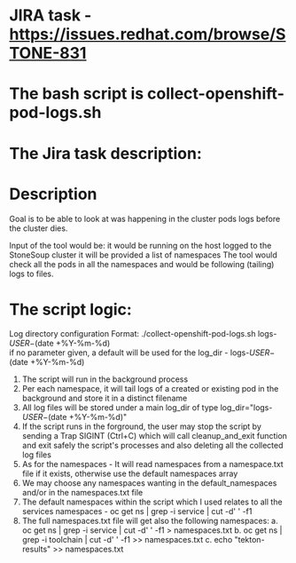 # JIRA task - https://issues.redhat.com/browse/STONE-831 

# The bash script is collect-openshift-pod-logs.sh


# The Jira task description:

Description
===========
Goal is to be able to look at was happening in the cluster pods logs before the cluster dies.

Input of the tool would be:
it would be running on the host logged to the StoneSoup cluster
it will be provided a list of namespaces
The tool would check all the pods in all the namespaces and would be following (tailing) logs to files.


The script logic:
================
Log directory configuration
Format:  ./collect-openshift-pod-logs.sh logs-${USER}-$(date +%Y-%m-%d)  
if no parameter given, a default will be used for the log_dir - logs-${USER}-$(date +%Y-%m-%d)

1. The script will run in the background process
2. Per each namespace, it will tail logs of a created or existing pod in the background and store it in a distinct filename
3. All log files will be stored under a main log_dir of type log_dir="logs-${USER}-$(date +%Y-%m-%d)"
4. If the script runs in the forground, the user may stop the script by sending a Trap SIGINT (Ctrl+C) which will call cleanup_and_exit function and exit safely 
   the script's processes and also deleting all the collected log files
5. As for the namespaces - It will read namespaces from a namespace.txt file if it exists, otherwise use the default namespaces array
6. We may choose any namespaces wanting in the default_namespaces and/or in the namespaces.txt file
7. The default namespaces within the script which I used relates to all the services namespaces - oc get ns | grep -i service | cut -d' ' -f1 
8. The full namespaces.txt file will get also the following namespaces:
    a. oc get ns | grep -i service | cut -d' ' -f1 > namespaces.txt
    b. oc get ns | grep -i toolchain | cut -d' ' -f1 >> namespaces.txt
    c. echo "tekton-results" >> namespaces.txt 

